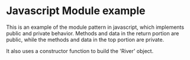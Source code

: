 Javascript Module example
=========================

This is an example of the module pattern in javascript,
which implements public and private behavior.  Methods 
and data in the return portion are public, while the methods
and data in the top portion are private.

It also uses a constructor function to build the 'River' object.
